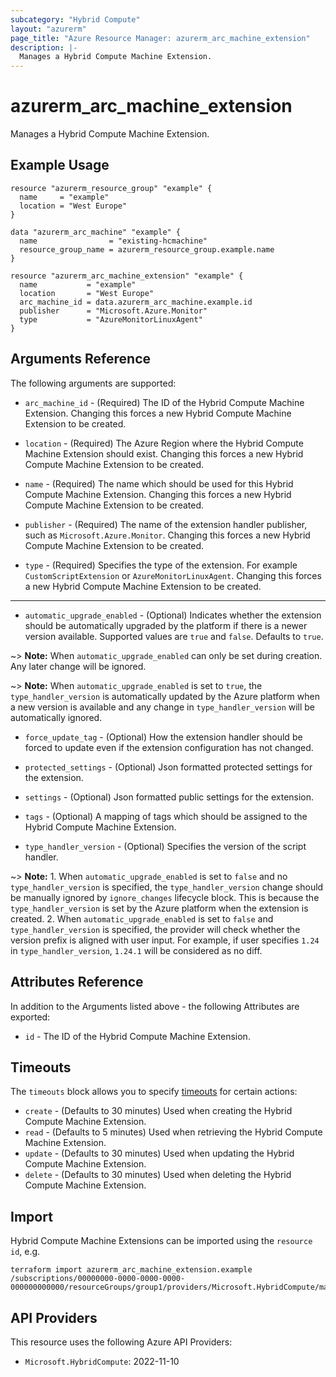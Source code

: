 ```yaml
---
subcategory: "Hybrid Compute"
layout: "azurerm"
page_title: "Azure Resource Manager: azurerm_arc_machine_extension"
description: |-
  Manages a Hybrid Compute Machine Extension.
---
```


# azurerm_arc_machine_extension

Manages a Hybrid Compute Machine Extension.

## Example Usage

```hcl
resource "azurerm_resource_group" "example" {
  name     = "example"
  location = "West Europe"
}

data "azurerm_arc_machine" "example" {
  name                = "existing-hcmachine"
  resource_group_name = azurerm_resource_group.example.name
}

resource "azurerm_arc_machine_extension" "example" {
  name           = "example"
  location       = "West Europe"
  arc_machine_id = data.azurerm_arc_machine.example.id
  publisher      = "Microsoft.Azure.Monitor"
  type           = "AzureMonitorLinuxAgent"
}
```

## Arguments Reference

The following arguments are supported:

* `arc_machine_id` - (Required) The ID of the Hybrid Compute Machine Extension. Changing this forces a new Hybrid Compute Machine Extension to be created.

* `location` - (Required) The Azure Region where the Hybrid Compute Machine Extension should exist. Changing this forces a new Hybrid Compute Machine Extension to be created.

* `name` - (Required) The name which should be used for this Hybrid Compute Machine Extension. Changing this forces a new Hybrid Compute Machine Extension to be created.

* `publisher` - (Required) The name of the extension handler publisher, such as `Microsoft.Azure.Monitor`. Changing this forces a new Hybrid Compute Machine Extension to be created.

* `type` - (Required) Specifies the type of the extension. For example `CustomScriptExtension` or `AzureMonitorLinuxAgent`. Changing this forces a new Hybrid Compute Machine Extension to be created.

---

* `automatic_upgrade_enabled` - (Optional) Indicates whether the extension should be automatically upgraded by the platform if there is a newer version available. Supported values are `true` and `false`. Defaults to `true`.

~> **Note:** When `automatic_upgrade_enabled` can only be set during creation. Any later change will be ignored.

~> **Note:** When `automatic_upgrade_enabled` is set to `true`, the `type_handler_version` is automatically updated by the Azure platform when a new version is available and any change in `type_handler_version` will be automatically ignored.

* `force_update_tag` - (Optional) How the extension handler should be forced to update even if the extension configuration has not changed.

* `protected_settings` - (Optional) Json formatted protected settings for the extension.

* `settings` - (Optional) Json formatted public settings for the extension.

* `tags` - (Optional) A mapping of tags which should be assigned to the Hybrid Compute Machine Extension.

* `type_handler_version` - (Optional) Specifies the version of the script handler.

~> **Note:** 1. When `automatic_upgrade_enabled` is set to `false` and no `type_handler_version` is specified, the `type_handler_version` change should be manually ignored by `ignore_changes` lifecycle block. This is because the `type_handler_version` is set by the Azure platform when the extension is created. 2. When `automatic_upgrade_enabled` is set to `false` and `type_handler_version` is specified, the provider will check whether the version prefix is aligned with user input. For example, if user specifies `1.24` in `type_handler_version`, `1.24.1` will be considered as no diff.

## Attributes Reference

In addition to the Arguments listed above - the following Attributes are exported: 

* `id` - The ID of the Hybrid Compute Machine Extension.

## Timeouts

The `timeouts` block allows you to specify [timeouts](https://www.terraform.io/language/resources/syntax#operation-timeouts) for certain actions:

* `create` - (Defaults to 30 minutes) Used when creating the Hybrid Compute Machine Extension.
* `read` - (Defaults to 5 minutes) Used when retrieving the Hybrid Compute Machine Extension.
* `update` - (Defaults to 30 minutes) Used when updating the Hybrid Compute Machine Extension.
* `delete` - (Defaults to 30 minutes) Used when deleting the Hybrid Compute Machine Extension.

## Import

Hybrid Compute Machine Extensions can be imported using the `resource id`, e.g.

```shell
terraform import azurerm_arc_machine_extension.example /subscriptions/00000000-0000-0000-0000-000000000000/resourceGroups/group1/providers/Microsoft.HybridCompute/machines/hcmachine1/extensions/ext1
```

## API Providers
<!-- This section is generated, changes will be overwritten -->
This resource uses the following Azure API Providers:

* `Microsoft.HybridCompute`: 2022-11-10
